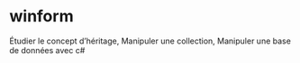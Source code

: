 # winform
Étudier le concept d’héritage, Manipuler une collection, Manipuler une base de données avec c#

